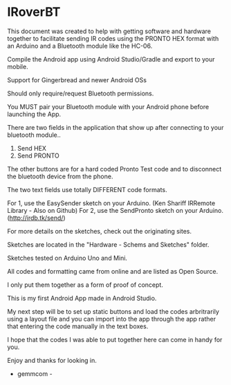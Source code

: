 # IRoverBT

This document was created to help with getting software and hardware together to facilitate sending IR codes using the PRONTO HEX format with an Arduino and a Bluetooth module like the HC-06.

Compile the Android app using Android Studio/Gradle and export to your mobile.

Support for Gingerbread and newer Android OSs

Should only require/request Bluetooth permissions.

You MUST pair your Bluetooth module with your Android phone before launching the App.

There are two fields in the application that show up after connecting to your bluetooth module..

1) Send HEX
2) Send PRONTO

The other buttons are for a hard coded Pronto Test code and to disconnect the bluetooth device from the phone.

The two text fields use totally DIFFERENT code formats. 

For 1, use the EasySender sketch on your Arduino. (Ken Shariff IRRemote Library - Also on Github)
For 2, use the SendPronto sketch on your Arduino. (http://irdb.tk/send/)

For more details on the sketches, check out the originating sites. 

Sketches are located in the "Hardware - Schems and Sketches" folder.

Sketches tested on Arduino Uno and Mini.

All codes and formatting came from online and are listed as Open Source.

I only put them together as a form of proof of concept.

This is my first Android App made in Android Studio.

My next step will be to set up static buttons and load the codes arbritrarily using a layout file and you can import into the app through the app rather that entering the code manually in the text boxes.

I hope that the codes I was able to put together here can come in handy for you.

Enjoy and thanks for looking in.

- gemmcom -
